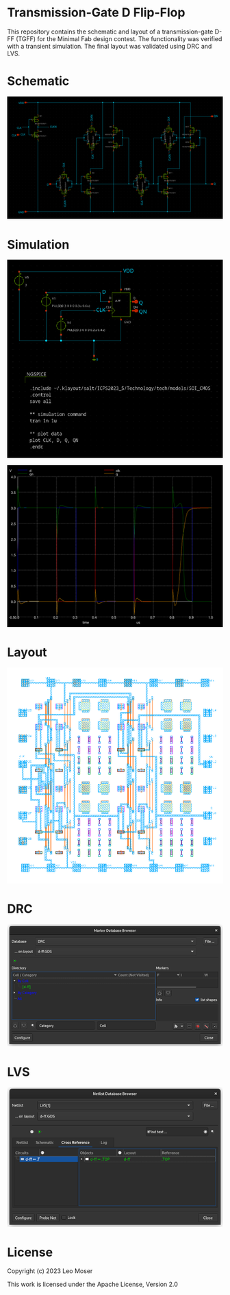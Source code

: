 # Transmission-Gate D Flip-Flop

This repository contains the schematic and layout of a transmission-gate D-FF (TGFF) for the Minimal Fab design contest. The functionality was verified with a transient simulation. The final layout was validated using DRC and LVS.

# Schematic

![d-ff.png](images/d-ff.png)

# Simulation

![Simulation testbench](images/d-ff_tb.png)

![Transient simulation result](images/tran_sim.svg)

# Layout

![Layout](images/layout.png)

# DRC

![DRC](images/DRC.png)

# LVS

![LVS](images/LVS.png)

# License

Copyright (c) 2023 Leo Moser

This work is licensed under the Apache License, Version 2.0
